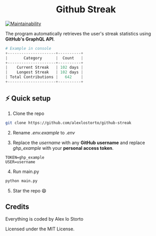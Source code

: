 <h1 align="center">Github Streak</h1>

[![Maintainability](https://img.shields.io/codeclimate/maintainability/alexlostorto/github-streak?style=for-the-badge&message=Code+Climate&labelColor=222222&logo=Code+Climate&logoColor=FFFFFF)](https://codeclimate.com/github/alexlostorto/github-streak/maintainability)

The program automatically retrieves the user's streak statistics using **GitHub's GraphQL API**.

```python
# Example in console
+---------------------+----------+
|       Category      |  Count   |
+---------------------+----------+
|    Current Streak   | 102 days |
|    Longest Streak   | 102 days |
| Total Contributions |   642    |
+---------------------+----------+
```

## ⚡ Quick setup

1. Clone the repo

```bash
git clone https://github.com/alexlostorto/github-streak
```

2. Rename _.env.example_ to _.env_

3. Replace the _username_ with any **GitHub username** and replace _ghp_example_ with your **personal access token**.

```env
TOKEN=ghp_example
USER=username
```

4. Run main.py

```bash
python main.py
```

5. Star the repo 😄

## Credits

Everything is coded by Alex lo Storto

Licensed under the MIT License.
